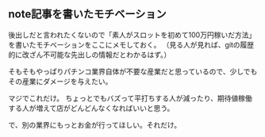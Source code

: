 ## note記事を書いたモチベーション

後出しだと言われたくないので「素人がスロットを初めて100万円稼いだ方法」を書いたモチベーションをここにメモしておく。
（見る人が見れば、gitの履歴的に改ざん不可能な先出しの情報だとわかるはず。）

そもそもやっぱりパチンコ業界自体が不要な産業だと思っているので、少しでもその産業にダメージを与えたい。

マジでこれだけ。
ちょっとでもバズって平打ちする人が減ったり、期待値稼働する人が増えて店がどんどんなくなればいいと思う。

で、別の業界にもっとお金が行ってほしい。それだけ。
